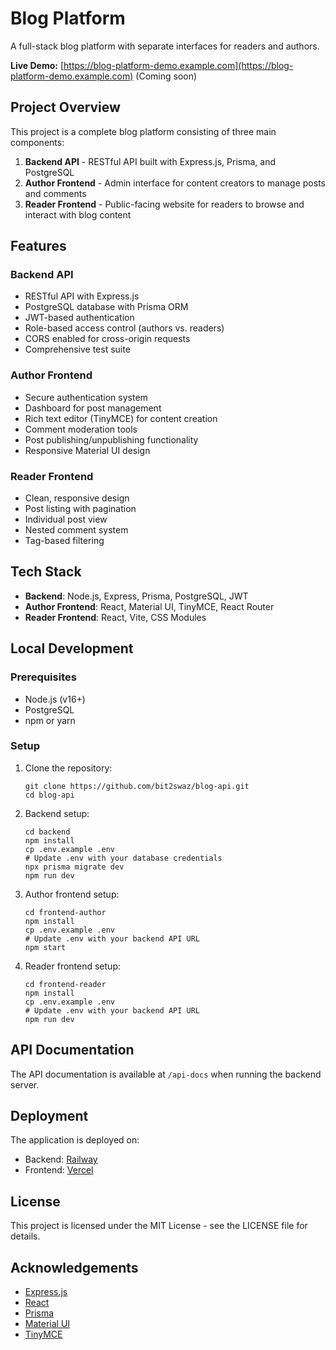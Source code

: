 # Blog Platform

A full-stack blog platform with separate interfaces for readers and authors.

**Live Demo:** [https://blog-platform-demo.example.com](https://blog-platform-demo.example.com) (Coming soon)

## Project Overview

This project is a complete blog platform consisting of three main components:

1. **Backend API** - RESTful API built with Express.js, Prisma, and PostgreSQL
2. **Author Frontend** - Admin interface for content creators to manage posts and comments
3. **Reader Frontend** - Public-facing website for readers to browse and interact with blog content

## Features

### Backend API
- RESTful API with Express.js
- PostgreSQL database with Prisma ORM
- JWT-based authentication
- Role-based access control (authors vs. readers)
- CORS enabled for cross-origin requests
- Comprehensive test suite

### Author Frontend
- Secure authentication system
- Dashboard for post management
- Rich text editor (TinyMCE) for content creation
- Comment moderation tools
- Post publishing/unpublishing functionality
- Responsive Material UI design

### Reader Frontend
- Clean, responsive design
- Post listing with pagination
- Individual post view
- Nested comment system
- Tag-based filtering

## Tech Stack

- **Backend**: Node.js, Express, Prisma, PostgreSQL, JWT
- **Author Frontend**: React, Material UI, TinyMCE, React Router
- **Reader Frontend**: React, Vite, CSS Modules

## Local Development

### Prerequisites
- Node.js (v16+)
- PostgreSQL
- npm or yarn

### Setup

1. Clone the repository:
   ```
   git clone https://github.com/bit2swaz/blog-api.git
   cd blog-api
   ```

2. Backend setup:
   ```
   cd backend
   npm install
   cp .env.example .env
   # Update .env with your database credentials
   npx prisma migrate dev
   npm run dev
   ```

3. Author frontend setup:
   ```
   cd frontend-author
   npm install
   cp .env.example .env
   # Update .env with your backend API URL
   npm start
   ```

4. Reader frontend setup:
   ```
   cd frontend-reader
   npm install
   cp .env.example .env
   # Update .env with your backend API URL
   npm run dev
   ```

## API Documentation

The API documentation is available at `/api-docs` when running the backend server.

## Deployment

The application is deployed on:
- Backend: [Railway](https://railway.app)
- Frontend: [Vercel](https://vercel.com)

## License

This project is licensed under the MIT License - see the LICENSE file for details.

## Acknowledgements

- [Express.js](https://expressjs.com/)
- [React](https://reactjs.org/)
- [Prisma](https://www.prisma.io/)
- [Material UI](https://mui.com/)
- [TinyMCE](https://www.tiny.cloud/)